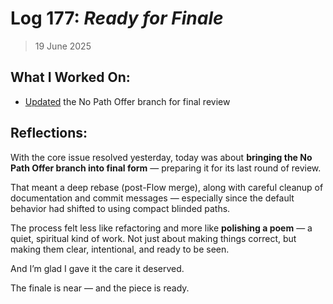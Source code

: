 # Log 177: _Ready for Finale_

> 19 June 2025

## What I Worked On:

- [Updated](https://github.com/lightningdevkit/rust-lightning/pull/3246#issuecomment-2988824463)
  the No Path Offer branch for final review

## Reflections:

With the core issue resolved yesterday, today was about **bringing the No Path
Offer branch into final form** — preparing it for its last round of review.

That meant a deep rebase (post-Flow merge), along with careful cleanup of
documentation and commit messages — especially since the default behavior had
shifted to using compact blinded paths.

The process felt less like refactoring and more like **polishing a poem** — a
quiet, spiritual kind of work. Not just about making things correct, but making
them clear, intentional, and ready to be seen.

And I’m glad I gave it the care it deserved.

The finale is near — and the piece is ready.
